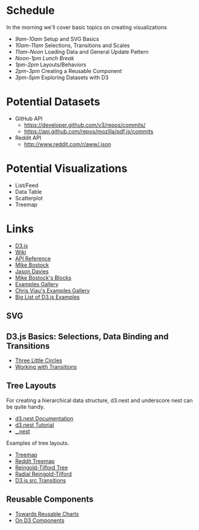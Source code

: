 # Schedule

In the morning we'll cover basic topics on creating visualizations 

* *9am-10am* Setup and SVG Basics
* *10am-11am* Selections, Transitions and Scales
* *11am-Noon* Loading Data and General Update Pattern
* *Noon-1pm Lunch Break*
* *1pm-2pm* Layouts/Behaviors
* *2pm-3pm* Creating a Reusable Component
* *3pm-5pm* Exploring Datasets with D3

# Potential Datasets

* GitHub API
  * https://developer.github.com/v3/repos/commits/
  * https://api.github.com/repos/mozilla/pdf.js/commits
* Reddit API
  * http://www.reddit.com/r/aww/.json

# Potential Visualizations

* List/Feed
* Data Table
* Scatterplot
* Treemap

# Links

* [D3.js](http://d3js.org/)
* [Wiki](https://github.com/mbostock/d3/wiki)
* [API Reference](https://github.com/mbostock/d3/wiki/API-Reference)
* [Mike Bostock](http://bost.ocks.org/mike/)
* [Jason Davies](https://www.jasondavies.com/)
* [Mike Bostock's Blocks](http://bl.ocks.org/mbostock)
* [Examples Gallery](https://github.com/mbostock/d3/wiki/Gallery)
* [Chris Viau's Examples Gallery](http://christopheviau.com/d3list/gallery.html)
* [Big List of D3.js Examples](http://christopheviau.com/d3list/index.html)

## SVG

## D3.js Basics: Selections, Data Binding and Transitions

* [Three Little Circles](http://bost.ocks.org/mike/circles/)
* [Working with Transitions](http://bost.ocks.org/mike/transition/)

## Tree Layouts

For creating a hierarchical data structure, d3.nest and underscore nest can be quite handy.

* [d3.nest Documentation](https://github.com/mbostock/d3/wiki/Arrays#-nest)
* [d3.nest Tutorial](http://bl.ocks.org/phoebebright/raw/3176159/)
* [_.nest](https://github.com/iros/underscore.nest)

Examples of tree layouts.

* [Treemap](http://bl.ocks.org/mbostock/4063582)
* [Reddit Treemap](http://bl.ocks.org/syntagmatic/b6821801c222d4d3bfe0)
* [Reingold-Tilford Tree](http://bl.ocks.org/mbostock/4339184)
* [Radial Reingold-Tilford](http://bl.ocks.org/mbostock/4063550)
* [D3.js src Transitions](http://bl.ocks.org/syntagmatic/4092944)

## Reusable Components

* [Towards Reusable Charts](http://bost.ocks.org/mike/chart/)
* [On D3 Components](http://ag.svbtle.com/on-d3-components)
